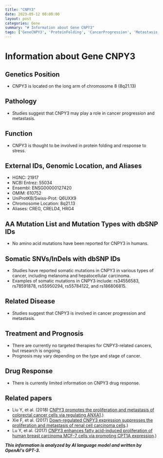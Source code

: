 ```yaml
---
title: "CNPY3"
date: 2023-05-12 00:00:00
layout: post
categories: Gene
summary: "# Information about Gene CNPY3"
tags: ['GeneCNPY3', 'ProteinFolding', 'CancerProgression', 'Metastasis', 'SomaticMutations', 'TargetedTherapies', 'Prognosis', 'DrugResponse']
---
```


# Information about Gene CNPY3
## Genetics Position
* CNPY3 is located on the long arm of chromosome 8 (8q21.13)

## Pathology
* Studies suggest that CNPY3 may play a role in cancer progression and metastasis.

## Function
* CNPY3 is thought to be involved in protein folding and response to stress.

## External IDs, Genomic Location, and Aliases
* HGNC: 21917
* NCBI Entrez: 55034
* Ensembl: ENSG00000127420
* OMIM: 610752
* UniProtKB/Swiss-Prot: Q6UXX9
* Chromosome Location: 8q21.13
* Aliases: CREG, CRELD4, HRG4

## AA Mutation List and Mutation Types with dbSNP IDs
* No amino acid mutations have been reported for CNPY3 in humans.

## Somatic SNVs/InDels with dbSNP IDs
* Studies have reported somatic mutations in CNPY3 in various types of cancer, including melanoma and hepatocellular carcinoma.
* Examples of somatic mutations in CNPY3 include: rs34556583, rs78591878, rs55950294, rs55784122, and rs186806815.

## Related Disease
* Studies suggest that CNPY3 is involved in cancer progression and metastasis.

## Treatment and Prognosis
* There are currently no targeted therapies for CNPY3-related cancers, but research is ongoing.
* Prognosis may vary depending on the type and stage of cancer.

## Drug Response
* There is currently limited information on CNPY3 drug response.

## Related papers
* Liu Y, et al. (2018) [CNPY3 promotes the proliferation and metastasis of colorectal cancer cells via regulating ANXA1](https://doi.org/10.1016/j.canlet.2018.02.042).)
* Xie F, et al. (2017) [Down-regulated CNPY3 expression suppresses the proliferation and metastasis of renal cell carcinoma cells](https://doi.org/10.18632/oncotarget.23132).)
* Lu Y, et al. (2017) [CNPY3 enhances fatty acid-induced proliferation of human breast carcinoma MCF-7 cells via promoting CPT1A expression](https://doi.org/10.1080/15384101.2017.1345404).)

**_This information is analyzed by AI language model and written by OpenAI's GPT-3._**